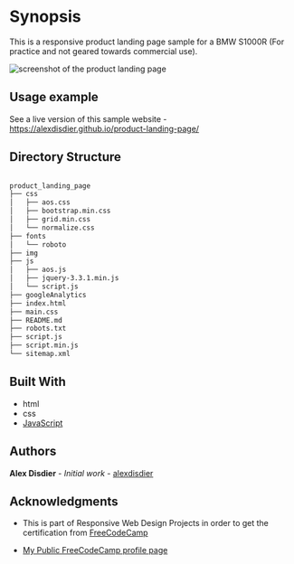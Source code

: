 # Synopsis

This is a responsive product landing page sample for a BMW S1000R (For practice and not geared towards commercial use).

![screenshot of the product landing page](/src/screenshot.png?raw=true "screenshot of a product landing page for BMW S1000R")

## Usage example

See a live version of this sample website - https://alexdisdier.github.io/product-landing-page/

## Directory Structure

```bash

product_landing_page
├── css
│   ├── aos.css
│   ├── bootstrap.min.css
│   ├── grid.min.css
│   └── normalize.css
├── fonts
│   └── roboto
├── img
├── js
│   ├── aos.js
│   ├── jquery-3.3.1.min.js
│   └── script.js
├── googleAnalytics
├── index.html
├── main.css
├── README.md
├── robots.txt
├── script.js
├── script.min.js
└── sitemap.xml

```

## Built With

* html
* css
* [JavaScript](https://developer.mozilla.org/bm/docs/Web/JavaScript)

## Authors

**Alex Disdier** - *Initial work* - [alexdisdier](https://github.com/alexdisdier)

## Acknowledgments

* This is part of Responsive Web Design Projects in order to get the certification from [FreeCodeCamp](https://learn.freecodecamp.org/responsive-web-design/responsive-web-design-projects/build-a-product-landing-page)

* [My Public FreeCodeCamp profile page](https://www.freecodecamp.org/alexdisdier)